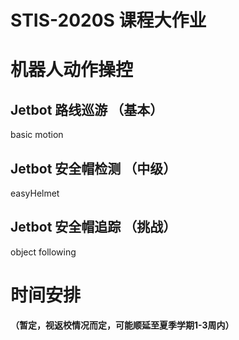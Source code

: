 # STIS-2020S 课程大作业

# 机器人动作操控

## Jetbot 路线巡游 （基本）
basic motion

## Jetbot 安全帽检测 （中级）
easyHelmet

## Jetbot 安全帽追踪 （挑战）
object following

# 时间安排

**（暂定，视返校情况而定，可能顺延至夏季学期1-3周内）**

